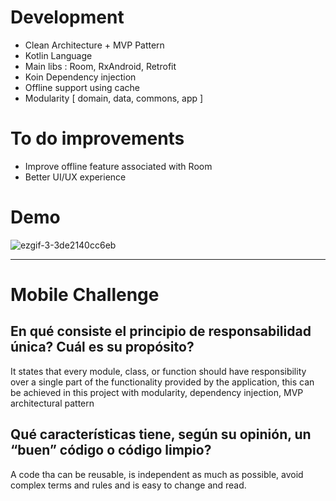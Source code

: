 # Development 

- Clean Architecture + MVP Pattern
- Kotlin Language
- Main libs : Room, RxAndroid, Retrofit
- Koin Dependency injection 
- Offline support using cache
- Modularity [ domain, data, commons, app ]

# To do improvements
- Improve offline feature associated with Room
- Better UI/UX experience

# Demo
![ezgif-3-3de2140cc6eb](https://user-images.githubusercontent.com/8259531/62016390-40107600-b188-11e9-98dc-16ee6714f5c2.gif)

------------------------------------------------------------------------
# Mobile Challenge

## En qué consiste el principio de responsabilidad única? Cuál es su propósito?
It states that every module, class, or function should have responsibility over a single part of the functionality provided by the application, this can be achieved in this project with modularity, dependency injection, MVP architectural pattern

## Qué características tiene, según su opinión, un “buen” código o código limpio?
A code tha can be reusable, is independent as much as possible, avoid complex terms and rules and is easy to change and read. 
